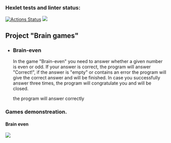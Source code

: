 ### Hexlet tests and linter status:
[![Actions Status](https://github.com/leksandrFo/frontend-project-44/workflows/hexlet-check/badge.svg)](https://github.com/leksandrFo/frontend-project-44/actions)  <a href="https://codeclimate.com/github/leksandrFo/frontend-project-44/maintainability"><img src="https://api.codeclimate.com/v1/badges/b68a70a881d0a8ff7bd5/maintainability" /></a>

<h2>Project "Brain games"</h2>
  <ul>
    <li>
        <h3>Brain-even</h3>
        <p>In the game "Brain-even" you need to answer whether a given number is even or odd.
        If your answer is correct, the program will answer "Correct!", if the answer is "empty" or contains an error the program will give the correct answer and will be finished. In case you successfully answer three times, the program will congratulate you and will be closed.</p>
    </li>the program will answer correctly
  </ul>

<h3>Games demonstreation.</h3>

<h4>Brain even</h4>

<a href="https://asciinema.org/a/3jxxTHScPlCDIixGiPSL9YzDj" target="_blank"><img src="https://asciinema.org/a/3jxxTHScPlCDIixGiPSL9YzDj.svg" /></a>
